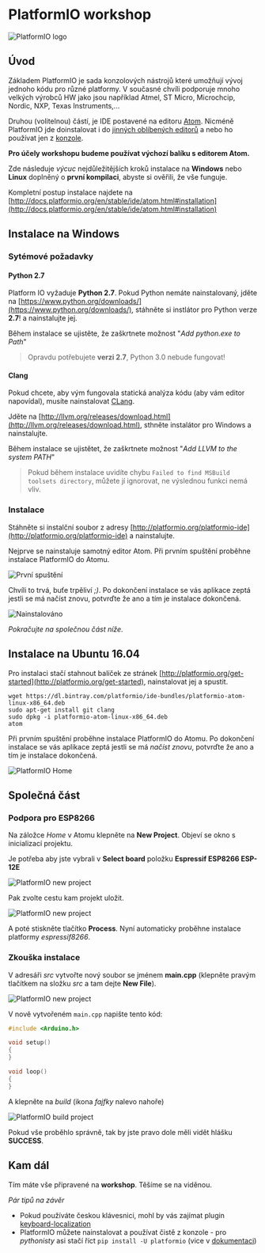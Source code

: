 # PlatformIO workshop

![PlatformIO logo](img/platformio-logo.png "PlatformIO logo")

## Úvod

Základem PlatformIO je sada konzolových nástrojů které umožňují vývoj jednoho kódu pro různé platformy. V současné chvíli podporuje mnoho velkých výrobců HW jako jsou například Atmel, ST Micro, Microchcip, Nordic, NXP, Texas Instruments,...

Druhou (volitelnou) částí, je IDE postavené na editoru [Atom](https://atom.io/). Nicméně PlatformIO jde doinstalovat i do [jinných oblíbených editorů](http://docs.platformio.org/en/stable/ide.html) a nebo ho používat jen z [konzole](http://docs.platformio.org/en/stable/userguide/index.html).

**Pro účely workshopu budeme používat výchozí balíku s editorem Atom.**

Zde následuje *výcuc* nejdůležitějších kroků instalace na **Windows** nebo **Linux** doplněný o **první kompilaci**, abyste si ověřili, že vše funguje.

Kompletní postup instalace najdete na [http://docs.platformio.org/en/stable/ide/atom.html#installation](http://docs.platformio.org/en/stable/ide/atom.html#installation)

## Instalace na Windows

### Sytémové požadavky

#### Python 2.7

Platform IO vyžaduje **Python 2.7**. Pokud Python nemáte nainstalovaný, jděte na  [https://www.python.org/downloads/](https://www.python.org/downloads/), stáhněte si instlátor pro Python verze **2.7**! a nainstalujte jej.

Během instalace se ujistěte, že zaškrtnete možnost "*Add python.exe to Path*"

> Opravdu potřebujete **verzi 2.7**, Python 3.0 nebude fungovat!

#### Clang

Pokud chcete, aby vým fungovala statická analýza kódu (aby vám editor napovídal), musíte nainstalovat [CLang](http://clang.llvm.org/).

Jděte na [http://llvm.org/releases/download.html](http://llvm.org/releases/download.html), sthněte instalátor pro Windows a nainstalujte.

Během instalace se ujistětet, že zaškrtnete možnost "*Add LLVM to the system PATH*"

> Pokud během instalace uvidíte chybu `Failed to find MSBuild toolsets directory`, můžete jí ignorovat, ne výslednou funkci nemá vliv. 

### Instalace

Stáhněte si instalční soubor z adresy [http://platformio.org/platformio-ide](http://platformio.org/platformio-ide) a nainstalujte.

Nejprve se nainstaluje samotný editor Atom. Při prvním spuštění proběhne instalace PlatformIO do Atomu. 

![První spuštění](img\screen-win1.png)

Chvíli to trvá, buťe trpěliví *;)*. Po dokončení instalace se vás aplikace zeptá jestli se má načíst znovu, potvrďte že ano a tím je instalace dokončená.

![Nainstalováno](img\screen-win2.png)

*Pokračujte na společnou část níže.* 

## Instalace na Ubuntu 16.04

Pro instalaci stačí stahnout balíček ze stránek [http://platformio.org/get-started](http://platformio.org/get-started), nainstalovat jej a spustit.

    wget https://dl.bintray.com/platformio/ide-bundles/platformio-atom-linux-x86_64.deb
    sudo apt-get install git clang
    sudo dpkg -i platformio-atom-linux-x86_64.deb
    atom

Při prvním spuštění proběhne instalace PlatformIO do Atomu.
Po dokončení instalace se vás aplikace zeptá jestli se má *načíst znovu*, potvrďte že ano a tím je instalace dokončená.

![PlatformIO Home](img/screen1.png "Nainstalovaný Atom s PlatformIO")

## Společná část 

### Podpora pro ESP8266

Na záložce *Home* v Atomu klepněte na **New Project**.
Objeví se okno s inicializací projektu.

Je potřeba aby jste vybrali v **Select board** položku **Espressif ESP8266 ESP-12E**

![PlatformIO new project](img/screen2.png "Výběr platformy")

Pak zvolte cestu kam projekt uložit.

![PlatformIO new project](img/screen3.png "Cesta k projektu")

A poté stiskněte tlačítko **Process**. Nyní automaticky proběhne instalace platformy *espressif8266*.

### Zkouška instalace

V adresáři *src* vytvořte nový soubor se jménem **main.cpp** (klepněte pravým tlačítkem na složku *src* a tam dejte **New File**).

![PlatformIO new project](img/screen4.png "Vytvoření nového souboru")

V nově vytvořeném `main.cpp` napište tento kód:

```C++
#include <Arduino.h>

void setup()
{
}

void loop()
{
}
```

A klepněte na *build* (ikona *fajfky* nalevo nahoře)

![PlatformIO build project](img/screen5.png "Zkopilování projektu")

Pokud vše proběhlo správně, tak by jste pravo dole měli vidět hlášku **SUCCESS**.

## Kam dál

Tím máte vše připravené na **workshop**. Těšíme se na viděnou.

*Pár tipů na závěr*

- Pokud používáte českou klávesnici, mohl by vás zajímat plugin [keyboard-localization](https://atom.io/packages/keyboard-localization)
- PlatformIO můžete nainstalovat a používat čistě z konzole - pro *pythonisty* asi stačí říct `pip install -U platformio` (vice v [dokumentaci](http://docs.platformio.org/en/stable/installation.html))
